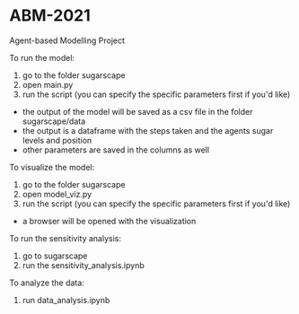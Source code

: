 # ABM-2021
Agent-based Modelling Project

To run the model:
1. go to the folder sugarscape
2. open main.py
3. run the script (you can specify the specific parameters first if you'd like)
  - the output of the model will be saved as a csv file in the folder sugarscape/data
  - the output is a dataframe with the steps taken and the agents sugar levels and position
  - other parameters are saved in the columns as well
  
To visualize the model:
1. go to the folder sugarscape
2. open model_viz.py
3. run the script (you can specify the specific parameters first if you'd like)
  - a browser will be opened with the visualization

To run the sensitivity analysis:
1. go to sugarscape
2. run the sensitivity_analysis.ipynb


To analyze the data:
1. run data_analysis.ipynb
